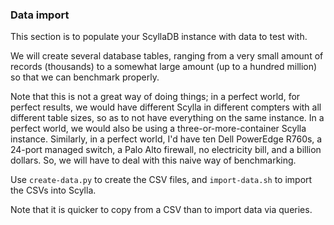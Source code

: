 ### Data import

This section is to populate your ScyllaDB instance with data to test with.

We will create several database tables, ranging from a very small amount of records
(thousands) to a somewhat large amount (up to a hundred million) so that we can benchmark properly.

Note that this is not a great way of doing things; in a perfect world, for perfect 
results, we would have different Scylla in different compters with all different
table sizes, so as to not have everything on the same instance. In a perfect world,
we would also be using a three-or-more-container Scylla instance.
Similarly, in a perfect world, I'd have ten Dell PowerEdge R760s, a 24-port managed
switch, a Palo Alto firewall, no electricity bill, and a billion
dollars. 
So, we will have to deal with this naive way of benchmarking.

Use `create-data.py` to create the CSV files, and `import-data.sh` to import the CSVs
into Scylla.

Note that it is quicker to copy from a CSV than to import data via queries.


